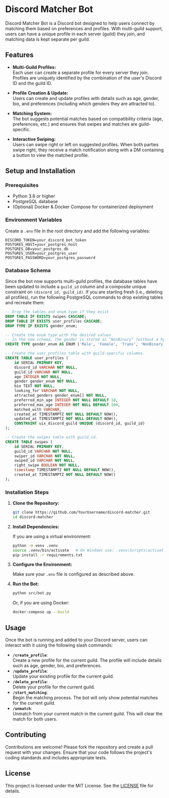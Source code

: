 # Discord Matcher Bot

Discord Matcher Bot is a Discord bot designed to help users connect by matching them based on preferences and profiles. With multi-guild support, users can have a unique profile in each server (guild) they join, and matching data is kept separate per guild.

## Features

- **Multi-Guild Profiles:**  
  Each user can create a separate profile for every server they join. Profiles are uniquely identified by the combination of the user's Discord ID and the guild ID.

- **Profile Creation & Update:**  
  Users can create and update profiles with details such as age, gender, bio, and preferences (including which genders they are attracted to).

- **Matching System:**  
  The bot suggests potential matches based on compatibility criteria (age, preferences, etc.) and ensures that swipes and matches are guild-specific.

- **Interactive Swiping:**  
  Users can swipe right or left on suggested profiles. When both parties swipe right, they receive a match notification along with a DM containing a button to view the matched profile.

## Setup and Installation

### Prerequisites

- Python 3.8 or higher
- PostgreSQL database
- (Optional) Docker & Docker Compose for containerized deployment

### Environment Variables

Create a `.env` file in the root directory and add the following variables:

```dotenv
DISCORD_TOKEN=your_discord_bot_token
POSTGRES_HOST=your_postgres_host
POSTGRES_DB=your_postgres_db
POSTGRES_USER=your_postgres_user
POSTGRES_PASSWORD=your_postgres_password
```

### Database Schema

Since the bot now supports multi-guild profiles, the database tables have been updated to include a `guild_id` column and a composite unique constraint on `(discord_id, guild_id)`. If you are starting fresh (i.e., deleting all profiles), run the following PostgreSQL commands to drop existing tables and recreate them:

```sql
-- Drop the tables and enum type if they exist
DROP TABLE IF EXISTS swipes CASCADE;
DROP TABLE IF EXISTS user_profiles CASCADE;
DROP TYPE IF EXISTS gender_enum;

-- Create the enum type with the desired values.
-- In the new schema, the gender is stored as "NonBinary" (without a hyphen).
CREATE TYPE gender_enum AS ENUM ('Male', 'Female', 'Trans', 'NonBinary');

-- Create the user_profiles table with guild-specific columns.
CREATE TABLE user_profiles (
    id SERIAL PRIMARY KEY,
    discord_id VARCHAR NOT NULL,
    guild_id VARCHAR NOT NULL,
    age INTEGER NOT NULL,
    gender gender_enum NOT NULL,
    bio TEXT NOT NULL,
    looking_for VARCHAR NOT NULL,
    attracted_genders gender_enum[] NOT NULL,
    preferred_min_age INTEGER NOT NULL DEFAULT 18,
    preferred_max_age INTEGER NOT NULL DEFAULT 100,
    matched_with VARCHAR,
    created_at TIMESTAMPTZ NOT NULL DEFAULT NOW(),
    updated_at TIMESTAMPTZ NOT NULL DEFAULT NOW(),
    CONSTRAINT uix_discord_guild UNIQUE (discord_id, guild_id)
);

-- Create the swipes table with guild_id.
CREATE TABLE swipes (
    id SERIAL PRIMARY KEY,
    guild_id VARCHAR NOT NULL,
    swiper_id VARCHAR NOT NULL,
    swiped_id VARCHAR NOT NULL,
    right_swipe BOOLEAN NOT NULL,
    timestamp TIMESTAMPTZ NOT NULL DEFAULT NOW(),
    created_at TIMESTAMPTZ NOT NULL DEFAULT NOW()
);
```

### Installation Steps

1. **Clone the Repository:**

   ```sh
   git clone https://github.com/YourUsername/discord-matcher.git
   cd discord-matcher
   ```

2. **Install Dependencies:**

   If you are using a virtual environment:

   ```sh
   python -m venv .venv
   source .venv/bin/activate   # On Windows use: .venv\Scripts\activate
   pip install -r requirements.txt
   ```

3. **Configure the Environment:**

   Make sure your `.env` file is configured as described above.

4. **Run the Bot:**

   ```sh
   python src/bot.py
   ```

   Or, if you are using Docker:

   ```sh
   docker-compose up --build
   ```

## Usage

Once the bot is running and added to your Discord server, users can interact with it using the following slash commands:

- **`/create_profile`**:  
  Create a new profile for the current guild. The profile will include details such as age, gender, bio, and preferences.  
- **`/update_profile`**:  
  Update your existing profile for the current guild.
- **`/delete_profile`**:  
  Delete your profile for the current guild.
- **`/start_matching`**:  
  Begin the matching process. The bot will only show potential matches for the current guild.
- **`/unmatch`**:  
  Unmatch from your current match in the current guild. This will clear the match for both users.

## Contributing

Contributions are welcome! Please fork the repository and create a pull request with your changes. Ensure that your code follows the project's coding standards and includes appropriate tests.

## License

This project is licensed under the MIT License. See the [LICENSE](LICENSE) file for details.
